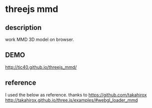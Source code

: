 # threejs mmd

## description
work MMD 3D model on browser.

## DEMO
http://tic40.github.io/threejs_mmd/

## reference
I used the below as reference. thanks to https://github.com/takahirox
http://takahirox.github.io/three.js/examples/#webgl_loader_mmd


